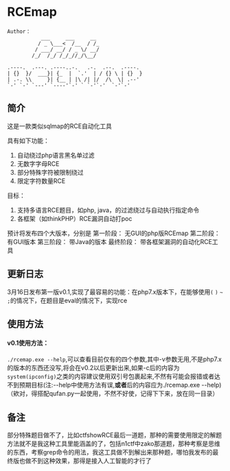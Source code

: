 # RCEmap

```
Author：
           ___     ___     __ 
          / _ \___<  /__  / /_
         / ___/ __/ / _ \/ __/
        /_/  /_/ /_/_//_/\__/ 
                      
.----.  .---. .----..-.   .-.  .--.  .----.  
| {}  }/  ___}| {_  |  `.'  | / {} \ | {}  }    
| .-. \\     }| {__ | |\ /| |/  /\  \| .--'     
`-' `-' `---' `----'`-' ` `-'`-'  `-'`-'         
```



## 简介 
这是一款类似sqlmap的RCE自动化工具

具有如下功能：
1. 自动绕过php语言黑名单过滤
2. 无数字字母RCE
3. 部分特殊字符被限制绕过
4. 限定字符数量RCE

目标：  
1. 支持多语言RCE题目，如php, java，的过滤绕过与自动执行指定命令
2. 各框架（如thinkPHP）RCE漏洞自动打poc

预计将发布四个大版本，分别是
第一阶段： 无GUI的php版RCEmap
第二阶段： 有GUI版本
第三阶段： 带Java的版本
最终阶段： 带各框架漏洞的自动化RCE工具

## 更新日志
3月16日发布第一版v0.1,实现了最容易的功能：在php7.x版本下，在能够使用`(` `)` `~` `;`的情况下，在题目是eval的情况下，实现rce

## 使用方法
#### v0.1使用方法：
`./rcemap.exe --help`,可以查看目前仅有的四个参数,其中-v参数无用,不是php7.x的版本的东西还没写,将会在v0.2以后更新出来,如果-c后的内容为`system(ipconfig)`之类的内容建议使用双引号包裹起来,不然有可能会报错或者达不到预期目标(注:--help中使用方法有误,**或者**后的内容应为./rcemap.exe --help)（欸对，得搭配qufan.py一起使用，不然不好使，记得下下来，放在同一目录）  



## 备注
部分特殊题目做不了，比如ctfshowRCE最后一道题，那种的需要使用限定的解题方法就不是我这种工具里能涵盖的了，包括n1ctf中zako那道题，那种考察是思维的东西，考察grep命令的用法，我这工具做不到解出来那种题，哪怕我发布的最终版也做不到这种效果，那得是接入人工智能的才行了